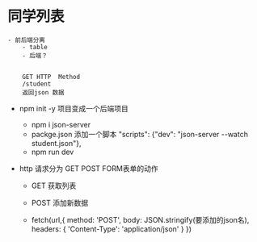 # 同学列表
    - 前后端分离
        - table
        - 后端？


        GET HTTP  Method
        /student
        返回json 数据

- npm init -y  项目变成一个后端项目
    - npm i json-server
    - packge.json   添加一个脚本  "scripts": {"dev": "json-server --watch student.json"},
    - npm run dev

- http 请求分为 GET POST    FORM表单的动作
  - GET 获取列表
  - POST 添加新数据
  
  - fetch(url,{
     method: 'POST',
     body: JSON.stringify(要添加的json名),   
     headers: {
                'Content-Type': 'application/json'
            } 
     }) 
